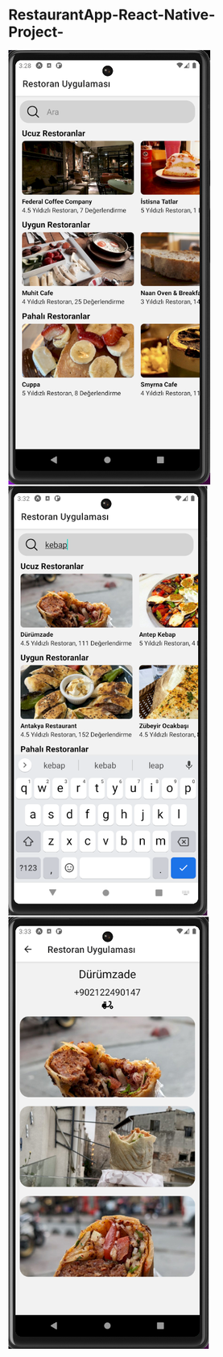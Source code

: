 # RestaurantApp-React-Native-Project-

![alt text](/img/1.png)
![alt text](/img/2.png)
![alt text](/img/3.png)
